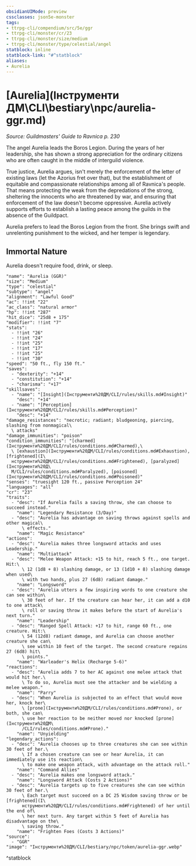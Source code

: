 ```yaml
---
obsidianUIMode: preview
cssclasses: json5e-monster
tags:
- ttrpg-cli/compendium/src/5e/ggr
- ttrpg-cli/monster/cr/23
- ttrpg-cli/monster/size/medium
- ttrpg-cli/monster/type/celestial/angel
statblock: inline
statblock-link: "#^statblock"
aliases:
- Aurelia
---
```

# [Aurelia](Інструменти ДМ\CLI\bestiary\npc/aurelia-ggr.md)
*Source: Guildmasters' Guide to Ravnica p. 230*  

The angel Aurelia leads the Boros Legion. During the years of her leadership, she has shown a strong appreciation for the ordinary citizens who are often caught in the middle of interguild violence.

True justice, Aurelia argues, isn't merely the enforcement of the letter of existing laws (let the Azorius fret over that), but the establishment of equitable and compassionate relationships among all of Ravnica's people. That means protecting the weak from the depredations of the strong, sheltering the innocents who are threatened by war, and ensuring that enforcement of the law doesn't become oppressive. Aurelia actively supports efforts to establish a lasting peace among the guilds in the absence of the Guildpact.

Aurelia prefers to lead the Boros Legion from the front. She brings swift and unrelenting punishment to the wicked, and her temper is legendary.

## Immortal Nature

Aurelia doesn't require food, drink, or sleep.

```statblock
"name": "Aurelia (GGR)"
"size": "Medium"
"type": "celestial"
"subtype": "angel"
"alignment": "Lawful Good"
"ac": !!int "22"
"ac_class": "natural armor"
"hp": !!int "287"
"hit_dice": "25d8 + 175"
"modifier": !!int "7"
"stats":
  - !!int "26"
  - !!int "24"
  - !!int "25"
  - !!int "17"
  - !!int "25"
  - !!int "30"
"speed": "50 ft., fly 150 ft."
"saves":
  - "dexterity": "+14"
  - "constitution": "+14"
  - "charisma": "+17"
"skillsaves":
  - "name": "[Insight](Інструменти%20ДМ/CLI/rules/skills.md#Insight)"
    "desc": "+14"
  - "name": "[Perception](Інструменти%20ДМ/CLI/rules/skills.md#Perception)"
    "desc": "+14"
"damage_resistances": "necrotic; radiant; bludgeoning, piercing, slashing from nonmagical\
  \ attacks"
"damage_immunities": "poison"
"condition_immunities": "[charmed](Інструменти%20ДМ/CLI/rules/conditions.md#Charmed),\
  \ [exhaustion](Інструменти%20ДМ/CLI/rules/conditions.md#Exhaustion), [frightened](І\
  нструменти%20ДМ/CLI/rules/conditions.md#Frightened), [paralyzed](Інструменти%20Д\
  М/CLI/rules/conditions.md#Paralyzed), [poisoned](Інструменти%20ДМ/CLI/rules/conditions.md#Poisoned)"
"senses": "truesight 120 ft., passive Perception 24"
"languages": "all"
"cr": "23"
"traits":
  - "desc": "If Aurelia fails a saving throw, she can choose to succeed instead."
    "name": "Legendary Resistance (3/Day)"
  - "desc": "Aurelia has advantage on saving throws against spells and other magical\
      \ effects."
    "name": "Magic Resistance"
"actions":
  - "desc": "Aurelia makes three longsword attacks and uses Leadership."
    "name": "Multiattack"
  - "desc": "Melee Weapon Attack: +15 to hit, reach 5 ft., one target. Hit:\
      \ 12 (1d8 + 8) slashing damage, or 13 (1d10 + 8) slashing damage when used\
      \ with two hands, plus 27 (6d8) radiant damage."
    "name": "Longsword"
  - "desc": "Aurelia utters a few inspiring words to one creature she can see within\
      \ 30 feet of her. If the creature can hear her, it can add a d10 to one attack\
      \ roll or saving throw it makes before the start of Aurelia's next turn."
    "name": "Leadership"
  - "desc": "Ranged Spell Attack: +17 to hit, range 60 ft., one creature. Hit:\
      \ 54 (12d8) radiant damage, and Aurelia can choose another creature she can\
      \ see within 10 feet of the target. The second creature regains 27 (6d8) hit\
      \ points."
    "name": "Warleader's Helix (Recharge 5-6)"
"reactions":
  - "desc": "Aurelia adds 7 to her AC against one melee attack that would hit her.\
      \ To do so, Aurelia must see the attacker and be wielding a melee weapon."
    "name": "Parry"
  - "desc": "When Aurelia is subjected to an effect that would move her, knock her\
      \ [prone](Інструменти%20ДМ/CLI/rules/conditions.md#Prone), or both, she can\
      \ use her reaction to be neither moved nor knocked [prone](Інструменти%20ДМ\
      /CLI/rules/conditions.md#Prone)."
    "name": "Unyielding"
"legendary_actions":
  - "desc": "Aurelia chooses up to three creatures she can see within 30 feet of her.\
      \ If a chosen creature can see or hear Aurelia, it can immediately use its reaction\
      \ to make one weapon attack, with advantage on the attack roll."
    "name": "Command Allies"
  - "desc": "Aurelia makes one longsword attack."
    "name": "Longsword Attack (Costs 2 Actions)"
  - "desc": "Aurelia targets up to five creatures she can see within 30 feet of her.\
      \ Each target must succeed on a DC 25 Wisdom saving throw or be [frightened](І\
      нструменти%20ДМ/CLI/rules/conditions.md#Frightened) of her until the end of\
      \ her next turn. Any target within 5 feet of Aurelia has disadvantage on the\
      \ saving throw."
    "name": "Frighten Foes (Costs 3 Actions)"
"source":
  - "GGR"
"image": "Інструменти%20ДМ/CLI/bestiary/npc/token/aurelia-ggr.webp"
```
^statblock